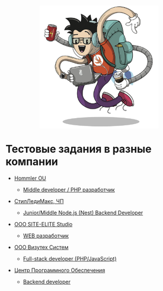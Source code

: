 <p align="center">
  <img src="./resources/wallpaper.png" width="320" align="middle">
</p>

# Тестовые задания в разные компании

* [Hommler OU](https://hommler.de/)
  * [Middle developer / PHP разработчик](./tasks/193305072023.md)

* [СтилЛедиМакс, ЧП](https://slmax.by/)
  * [Junior/Middle Node.js (Nest) Backend Developer](./tasks/134911072023.md)

* [ООО SITE-ELITE Studio](https://st-lt.ru/)
  * [WEB разработчик](./tasks/224023072023.md)

* [ООО Визутех Систем](https://visutechsystem.by/)
  * [Full-stack developer (PHP/JavaScript)](./tasks/140011072023.md)

* [Центр Программного Обеспечения](https://softwarecenter.ru/)
  * [Backend developer](./tasks/231323072023.md)
